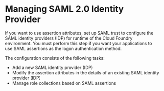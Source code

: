 <!-- loio8e0038c7f64a42cbb608c3aff21e603c -->

# Managing SAML 2.0 Identity Provider

If you want to use assertion attributes, set up SAML trust to configure the SAML identity providers \(IDP\) for runtime of the Cloud Foundry environment. You must perform this step if you want your applications to use SAML assertions as the logon authentication method.

The configuration consists of the following tasks:

-   Add a new SAML identity provider \(IDP\)
-   Modify the assertion attributes in the details of an existing SAML identity provider \(IDP\)
-   Manage role collections based on SAML assertions

